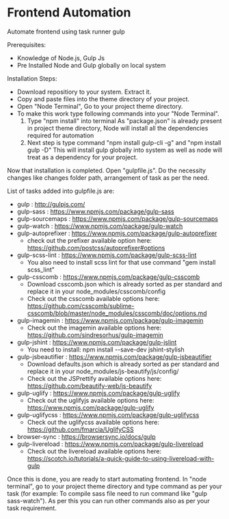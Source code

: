 # Frontend Automation
Automate frontend using task runner gulp

Prerequisites:
- Knowledge of Node.js, Gulp Js
- Pre Installed Node and Gulp globally on local system

Installation Steps:
- Download repositiory to your system. Extract it.
- Copy and paste files into the theme directory of your project.
- Open "Node Terminal", Go to your project theme directory.
- To make this work type following commands into your "Node Terminal".
	1) Type "npm install" into terminal
		 As "package.json" is already present in project theme directory, Node will install all the dependencies required for automation
	2) Next step is type command "npm install gulp-cli -g" and "npm install gulp -D"
		 This will install gulp globally into system as well as node will treat as a dependency for your project.

Now that installation is completed. Open "gulpfile.js". Do the necessity changes like changes folder path, arrangement of task as per the need.

List of tasks added into gulpfile.js are:
- gulp : http://gulpjs.com/
- gulp-sass : https://www.npmjs.com/package/gulp-sass
- gulp-sourcemaps : https://www.npmjs.com/package/gulp-sourcemaps
- gulp-watch : https://www.npmjs.com/package/gulp-watch
- gulp-autoprefixer : https://www.npmjs.com/package/gulp-autoprefixer 
  - check out the prefixer available option here: https://github.com/postcss/autoprefixer#options
- gulp-scss-lint : https://www.npmjs.com/package/gulp-scss-lint 
  - You also need to install scss lint for that use command "gem install scss_lint"  
- gulp-csscomb : https://www.npmjs.com/package/gulp-csscomb
  - Download csscomb.json which is already sorted as per standard and replace it in your node_modules/csscomb/config
  - Check out the csscomb available options here: https://github.com/csscomb/sublime-csscomb/blob/master/node_modules/csscomb/doc/options.md
- gulp-imagemin : https://www.npmjs.com/package/gulp-imagemin
  - Check out the imagemin available options here: https://github.com/sindresorhus/gulp-imagemin
- gulp-jshint : https://www.npmjs.com/package/gulp-jslint
  - You need to install: npm install --save-dev jshint-stylish
- gulp-jsbeautifier : https://www.npmjs.com/package/gulp-jsbeautifier
  - Download defaults.json which is already sorted as per standard and replace it in your node_modules/js-beautify/js/config/
  - Check out the JSPrettify available options here: https://github.com/beautify-web/js-beautify
- gulp-uglify : https://www.npmjs.com/package/gulp-uglify
  - Check out the uglifyjs available options here: https://www.npmjs.com/package/gulp-uglify  
- gulp-uglifycss : https://www.npmjs.com/package/gulp-uglifycss
  - Check out the uglifycss available options here: https://github.com/fmarcia/UglifyCSS  
- browser-sync : https://browsersync.io/docs/gulp
- gulp-livereload : https://www.npmjs.com/package/gulp-livereload 
  - Check out the livereload available options here: https://scotch.io/tutorials/a-quick-guide-to-using-livereload-with-gulp 

Once this is done, you are ready to start automating frontend. 
In "node terminal", go to your project theme directory and type command as per your task (for example: To compile sass file need to run command like "gulp sass-watch"). As per this you can run other commands also as per your task requirement.

